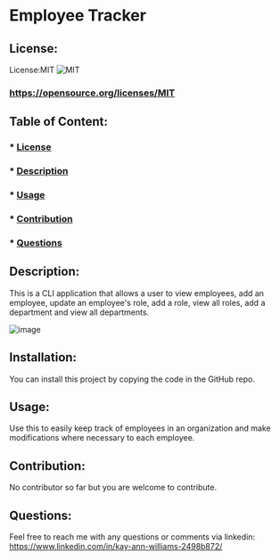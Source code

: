   # Employee Tracker

  ## License: 
  License:MIT ![MIT](https://img.shields.io/badge/License-MIT-yellow.svg)
  ### https://opensource.org/licenses/MIT

  ## Table of Content:
  ### * [License](#License)
  ### * [Description](#Description)
  ### * [Usage](#Usage)
  ### * [Contribution](#Contribution)
  ### * [Questions](#Questions)


## Description:
This is a CLI application that allows a user to view employees, add an employee, update an employee's role, add a role, view all roles, add a department and view all departments. 

![image](https://user-images.githubusercontent.com/56706010/203691873-8233fdaf-327e-4c5a-a1db-c2f26495c22b.png)

## Installation:
You can install this project by copying the code in the GitHub repo. 

## Usage:
Use this to easily keep track of employees in an organization and make modifications where necessary to each employee. 

## Contribution:
No contributor so far but you are welcome to contribute. 

## Questions:
Feel free to reach me with any questions or comments via linkedin: https://www.linkedin.com/in/kay-ann-williams-2498b872/
